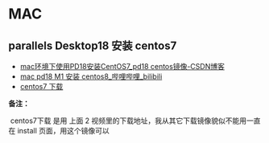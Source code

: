 # MAC

## parallels Desktop18 安装 centos7

- [mac环境下使用PD18安装CentOS7_pd18 centos镜像-CSDN博客](https://blog.csdn.net/weixin_43866250/article/details/131013994)
- [mac pd18 M1 安装 centos8_哔哩哔哩_bilibili](https://www.bilibili.com/video/BV1bg411i73e/?spm_id_from=333.337.search-card.all.click&vd_source=850a26603c5c80a0f1724e52a627a679)
- [centos7 下载](https://cowtransfer.com/s/c992df42d2ab4d)

**备注：**

​	centos7下载 是用 上面 2 视频里的下载地址，我从其它下载镜像貌似不能用一直在 install 页面，用这个镜像可以


